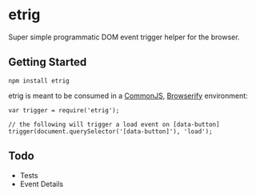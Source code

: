 # etrig

Super simple programmatic DOM event trigger helper for the browser.

## Getting Started

	npm install etrig

etrig is meant to be consumed in a [CommonJS](http://www.commonjs.org/), [Browserify](http://browserify.org/) environment:
	
	var trigger = require('etrig');
	
	// the following will trigger a load event on [data-button] 
	trigger(document.querySelector('[data-button]'), 'load'); 

## Todo

- Tests
- Event Details
